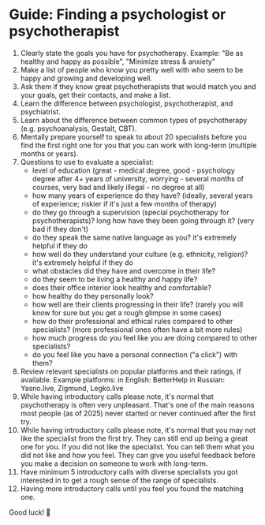 # Guide: Finding a psychologist or psychotherapist

1. Clearly state the goals you have for psychotherapy. 
   Example: "Be as healthy and happy as possible", "Minimize stress & anxiety"
2. Make a list of people who know you pretty well with who seem to be happy and growing and developing well.
3. Ask them if they know great psychotherapists that would match you and your goals, get their contacts, and make a list.
4. Learn the difference between psychologist, psychotherapist, and psychiatrist.
5. Learn about the difference between common types of psychotherapy (e.g. psychoanalysis, Gestalt, CBT).
6. Mentally prepare yourself to speak to about 20 specialists before you find the first right one for you that you can work with long-term (multiple months or years).
7. Questions to use to evaluate a specialist:
   - level of education (great - medical degree, good - psychology degree after 4+ years of university, worrying - several months of courses, very bad and likely illegal - no degree at all)
   - how many years of experience do they have? (ideally, several years of experience; riskier if it's just a few months of therapy)
   - do they go through a supervision (special psychotherapy for psychotherapists)? long how have they been going through it? (very bad if they don't)
   - do they speak the same native language as you? it's extremely helpful if they do
   - how well do they understand your culture (e.g. ethnicity, religion)? it's extremely helpful if they do
   - what obstacles did they have and overcome in their life?
   - do they seem to be living a healthy and happy life?
   - does their office interior look healthy and comfortable?
   - how healthy do they personally look?
   - how well are their clients progressing in their life? (rarely you will know for sure but you get a rough glimpse in some cases)
   - how do their professional and ethical rules compared to other specialists? (more professional ones often have a bit more rules)
   - how much progress do you feel like you are doing compared to other specialists?
   - do you feel like you have a personal connection ("a click") with them?
11. Review relevant specialists on popular platforms and their ratings, if available. 
   Example platforms: 
   in English: BetterHelp 
   in Russian: Yasno.live, Zigmund, Legko.live
12. While having introductory calls please note, it's normal that psychotherapy is often very unpleasant. That's one of the main reasons most people (as of 2025) never started or never continued after the first try.
13. While having introductory calls please note, it's normal that you may not like the specialist from the first try. 
   They can still end up being a great one for you. If you did not like the specialist.
   You can tell them what you did not like and how you feel.
   They can give you useful feedback before you make a decision on someone to work with long-term.
14. Have minimum 5 introductory calls with diverse specialists you got interested in to get a rough sense of the range of specialists.
15. Having more introductory calls until you feel you found the matching one.

Good luck! 🙏
